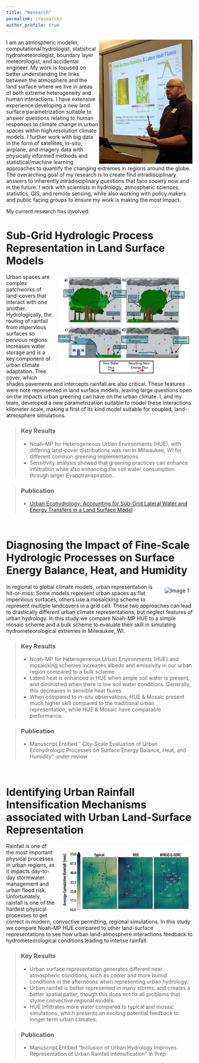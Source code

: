 ```yaml
---
title: "Research"
permalink: /research/
author_profile: true
---
```


<img src="../images/Headshot-9sep2024.png" alt="Image of Aaron Alexander Presenting at NCAR in June 2023" style="float:right;max-width:50%;height:auto;padding:1px;"/>

I am an atmospheric modeler, computational hydrologist, statistical hydrometeorologist, boundary layer meteorologist, and accidental engineer. My work is focused on better understanding the links between the atmosphere and the land surface where we live in areas of both extreme heterogeneity and human interactions. I have extensive experience developing a new land surface parametrization suitable to answer questions relating to human responses to climate change in urban spaces within high resolution climate models. I further work with big data in the form of satellites, in-situ, airplane, and imagery data with physically informed methods and statistical/machine learning approaches to quantify the changing extremes in regions around the globe. The overarching goal of my research is to create find intradisciplinary answers to inherently intradisciplinary questions that face society now and in the future. I work with  scientists in hydrology, atmospheric sciences, statistics, GIS, and remote sensing, while also working with policy makers and public facing groups to ensure my work is making the most impact.

My current research has involved:



Sub-Grid Hydrologic Process Representation in Land Surface Models
=====
<img src="../images/icon_plots_figure1-4Jun2023.png" alt="Image 1" style="float:right;max-width:70%;height:auto;padding:10px;"/>

Urban spaces are complex patchworks of land-covers that interact with one another. Hydrologically, the routing of rainfall from impervious surfaces so pervious regions increases water storage and is a key component of urban climate adaptation. Tree cover, which shades pavements and intercepts rainfall are also critical. These features were note represented in land surface models, leaving large questions open on the impacts urban greening can have on the urban climate. I, and my team, developed a new parametrization suitable to model these interactions kilometer scale, making a first of its kind model suitable for coupled, land-atmosphere simulations. 


> ### Key Results
> * Noah-MP for Heterogeneous Urban Environments (HUE), with differing land-cover distributions was ran in Milwaukee, WI for different common greening implementations. 
> * Sensitivity analysis showed that greening practices can enhance infiltration while also enhancing the soil water consumption through larger Evapotranspiration. 

> ### Publication
> * [Urban Ecohydrology: Accounting for Sub-Grid Lateral Water and Energy Transfers in a Land Surface Model](https://doi.org/10.1029/2023WR035511)


<br>

Diagnosing the Impact of Fine-Scale Hydrologic Processes on Surface Energy Balance, Heat, and Humidity
=====
<img src="../images/T2-all-spatial-and-kde-V2.png" alt="Image 1" style="float:right;max-width:70%;height:auto;padding:10px;"/>

In regional to global climate models, urban representation is hit-or-miss: Some models represent urban spaces as flat impervious surfaces, others use a mosaicking scheme to represent multiple landcovers in a grid cell. These two approaches can lead to drastically different urban climate representations, but neglect features of urban hydrology. In this study we compare Noah-MP HUE to a simple mosaic scheme and a bulk scheme to evaluate their skill in simulating hydrometeorological extremes in Milwaukee, WI. 


> ### Key Results
> * Noah-MP for Heterogeneous Urban Environments (HUE) and mosaicking schemes increases albedo and emissivity in our urban region compared to a bulk scheme. 
> * Latent heat is enhanced in HUE when ample soil water is present, and diminished when there is low soil water conditions. Generally, this decreases in sensible heat fluxes. 
> * When compared to in-situ observations, HUE & Mosaic present much higher skill compared to the traditional urban representation, while HUE & Mosaic have comparable performance. 

> ### Publication
> * Manuscript Entitled " City-Scale Evaluation of Urban Ecohydrologic Processes on Surface Energy Balance, Heat, and Humidity" under review

<br>

Identifying Urban Rainfall Intensification Mechanisms associated with Urban Land-Surface Representation
=====
<img src="../images/water@UW-2024.png" alt="Image 1" style="float:right;max-width:70%;height:auto;padding:10px;"/>

Rainfall is one of the most important physical processes in urban regions, as it impacts day-to-day stormwater management and urban flood risk. Unfortunately, rainfall is one of the hardest physical processes to get correct in modern, convective permitting, regional simulations. In this study we compare Noah-MP HUE compared to other land-surface representations to see how urban land-atmosphere interactions feedback to hydrometeorological conditions leading to intense rainfall. 


> ### Key Results
> * Urban surface representation generates different near atmospheric conditions, such as cooler and more humid conditions in the afternoons when representing urban hydrology.
> * Urban rainfall is better represented in many storms, and creates a better spatial patter, though this does not fix all problems that styme convective regional models. 
> * HUE infiltrates more water compared to typical and mosaic simulations, which presents an exciting potential feedback to longer term urban climates. 

> ### Publication
> * Manuscript Entitled "Inclusion of Urban Hydrology Improves Representation of Urban Rainfall Intensification" in Prep 


<br>



<!-- {% include base_path %}

{% assign ordered_pages = site.research | sort:"order_number" %}

{% for post in ordered_pages %}
  {% include archive-single.html type="grid" %}
{% endfor %} -->
